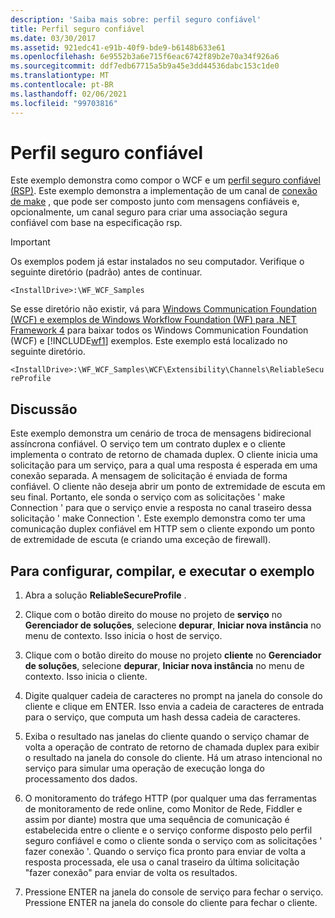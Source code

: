 ```yaml
---
description: 'Saiba mais sobre: perfil seguro confiável'
title: Perfil seguro confiável
ms.date: 03/30/2017
ms.assetid: 921edc41-e91b-40f9-bde9-b6148b633e61
ms.openlocfilehash: 6e9552b3a6e715f6eac6742f89b2e70a34f926a6
ms.sourcegitcommit: ddf7edb67715a5b9a45e3dd44536dabc153c1de0
ms.translationtype: MT
ms.contentlocale: pt-BR
ms.lasthandoff: 02/06/2021
ms.locfileid: "99703816"
---
```

# <a name="reliable-secure-profile"></a>Perfil seguro confiável

Este exemplo demonstra como compor o WCF e um [perfil seguro confiável (RSP)](http://www.ws-i.org/Profiles/ReliableSecureProfile-1.0.html). Este exemplo demonstra a implementação de um canal de [conexão de make](http://docs.oasis-open.org/ws-rx/wsmc/200702/wsmc-1.0-spec-cs-01.pdf) , que pode ser composto junto com mensagens confiáveis e, opcionalmente, um canal seguro para criar uma associação segura confiável com base na especificação rsp.  
  
> [!IMPORTANT]
> Os exemplos podem já estar instalados no seu computador. Verifique o seguinte diretório (padrão) antes de continuar.  
>
> `<InstallDrive>:\WF_WCF_Samples`  
>
> Se esse diretório não existir, vá para [Windows Communication Foundation (WCF) e exemplos de Windows Workflow Foundation (WF) para .NET Framework 4](https://www.microsoft.com/download/details.aspx?id=21459) para baixar todos os Windows Communication Foundation (WCF) e [!INCLUDE[wf1](../../../../includes/wf1-md.md)] exemplos. Este exemplo está localizado no seguinte diretório.  
>
> `<InstallDrive>:\WF_WCF_Samples\WCF\Extensibility\Channels\ReliableSecureProfile`  
  
## <a name="discussion"></a>Discussão  

 Este exemplo demonstra um cenário de troca de mensagens bidirecional assíncrona confiável. O serviço tem um contrato duplex e o cliente implementa o contrato de retorno de chamada duplex. O cliente inicia uma solicitação para um serviço, para a qual uma resposta é esperada em uma conexão separada. A mensagem de solicitação é enviada de forma confiável. O cliente não deseja abrir um ponto de extremidade de escuta em seu final. Portanto, ele sonda o serviço com as solicitações ' make Connection ' para que o serviço envie a resposta no canal traseiro dessa solicitação ' make Connection '. Este exemplo demonstra como ter uma comunicação duplex confiável em HTTP sem o cliente expondo um ponto de extremidade de escuta (e criando uma exceção de firewall).  
  
## <a name="to-set-up-build-and-run-the-sample"></a>Para configurar, compilar, e executar o exemplo  
  
1. Abra a solução **ReliableSecureProfile** .  
  
2. Clique com o botão direito do mouse no projeto de **serviço** no **Gerenciador de soluções**, selecione **depurar**, **Iniciar nova instância** no menu de contexto. Isso inicia o host de serviço.  
  
3. Clique com o botão direito do mouse no projeto **cliente** no **Gerenciador de soluções**, selecione **depurar**, **Iniciar nova instância** no menu de contexto. Isso inicia o cliente.  
  
4. Digite qualquer cadeia de caracteres no prompt na janela do console do cliente e clique em ENTER. Isso envia a cadeia de caracteres de entrada para o serviço, que computa um hash dessa cadeia de caracteres.  
  
5. Exiba o resultado nas janelas do cliente quando o serviço chamar de volta a operação de contrato de retorno de chamada duplex para exibir o resultado na janela do console do cliente. Há um atraso intencional no serviço para simular uma operação de execução longa do processamento dos dados.  
  
6. O monitoramento do tráfego HTTP (por qualquer uma das ferramentas de monitoramento de rede online, como Monitor de Rede, Fiddler e assim por diante) mostra que uma sequência de comunicação é estabelecida entre o cliente e o serviço conforme disposto pelo perfil seguro confiável e como o cliente sonda o serviço com as solicitações ' fazer conexão '. Quando o serviço fica pronto para enviar de volta a resposta processada, ele usa o canal traseiro da última solicitação "fazer conexão" para enviar de volta os resultados.  
  
7. Pressione ENTER na janela do console de serviço para fechar o serviço. Pressione ENTER na janela do console do cliente para fechar o cliente.
